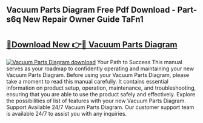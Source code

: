 ## Vacuum Parts Diagram Free Pdf Download - Part-s6q New Repair Owner Guide TaFn1

# <h2><a href="http://dfrlfjb.blite.top/?on=Vacuum+Parts+Diagram">🔗Download New 👉🔴 Vacuum Parts Diagram</a></h2>

[![Vacuum Parts Diagram download](https://i.imgur.com/lujVjoI.png)](http://dfrlfjb.blite.top/?on=Vacuum+Parts+Diagram)
Your Path to Success This manual serves as your roadmap to confidently operating and maintaining your new Vacuum Parts Diagram. Before using your Vacuum Parts Diagram, please take a moment to read this manual carefully. It contains essential information on product setup, operation, maintenance, and troubleshooting, ensuring that you are able to use the product safely and effectively. Explore the possibilities of list of features with your new Vacuum Parts Diagram. Support Available 24/7 Vacuum Parts Diagram. Our customer support team is available 24/7 to assist you with any inquiries.
